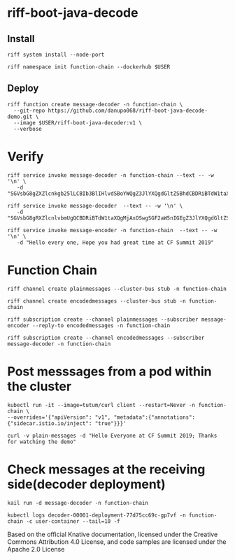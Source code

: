 # riff-boot-java-decode


## Install

    riff system install --node-port

    riff namespace init function-chain --dockerhub $USER


## Deploy


    riff function create message-decoder -n function-chain \
      --git-repo https://github.com/danupo068/riff-boot-java-decode-demo.git \
      --image $USER/riff-boot-java-decoder:v1 \
      --verbose


# Verify

    riff service invoke message-decoder -n function-chain --text -- -w '\n' \
       -d "SGVsbG8gZXZlcnkgb25lLCBIb3BlIHlvdSBoYWQgZ3JlYXQgdGltZSBhdCBDRiBTdW1taXQgMjAxOQ=="

    riff service invoke message-decoder  --text -- -w '\n' \
       -d "SGVsbG8gRXZlcnlvbmUgQCBDRiBTdW1taXQgMjAxOSwgSGF2aW5nIGEgZ3JlYXQgdGltZSA6KQ=="

    riff service invoke message-encoder -n function-chain  --text -- -w '\n' \
       -d "Hello every one, Hope you had great time at CF Summit 2019"

# Function Chain

    riff channel create plainmessages --cluster-bus stub -n function-chain

    riff channel create encodedmessages --cluster-bus stub -n function-chain

    riff subscription create --channel plainmessages --subscriber message-encoder --reply-to encodedmessages -n function-chain

    riff subscription create --channel encodedmessages --subscriber message-decoder -n function-chain


# Post messsages from a pod within the cluster

    kubectl run -it --image=tutum/curl client --restart=Never -n function-chain \
    --overrides='{"apiVersion": "v1", "metadata":{"annotations": {"sidecar.istio.io/inject": "true"}}}'

    curl -v plain-messages -d "Hello Everyone at CF Summit 2019; Thanks for watching the demo"


# Check messages at the receiving side(decoder deployment)


    kail run -d message-decoder -n function-chain

    kubectl logs decoder-00001-deployment-77d75cc69c-gp7vf -n function-chain -c user-container --tail=10 -f


Based on the official Knative documentation, licensed under the Creative Commons Attribution 4.0 License,
and code samples are licensed under the Apache 2.0 License